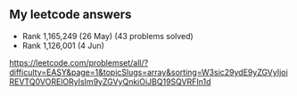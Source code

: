 ## My leetcode answers

- Rank 1,165,249 (26 May) (43 problems solved) 
- Rank 1,126,001 (4 Jun) 

https://leetcode.com/problemset/all/?difficulty=EASY&page=1&topicSlugs=array&sorting=W3sic29ydE9yZGVyIjoiREVTQ0VORElORyIsIm9yZGVyQnkiOiJBQ19SQVRFIn1d